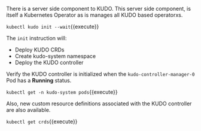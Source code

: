 There is a server side component to KUDO. This server side component, is itself a Kubernetes Operator as is manages all KUDO based operatorxs.

`kubectl kudo init --wait`{{execute}}

The `init` instruction will:

- Deploy KUDO CRDs
- Create kudo-system namespace
- Deploy the KUDO controller

Verify the KUDO controller is initialized when the `kudo-controller-manager-0` Pod has a **Running** status.

`kubectl get -n kudo-system pods`{{execute}}

Also, new custom resource definitions associated with the KUDO controller are also available.

`kubectl get crds`{{execute}}
